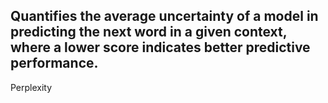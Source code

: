 Quantifies the average uncertainty of a model in predicting the next word in a given context, where a lower score indicates better predictive performance.
---
Perplexity
